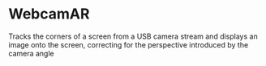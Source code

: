 # WebcamAR
Tracks the corners of a screen from a USB camera stream and displays an image onto the screen, correcting for the perspective introduced by the camera angle
